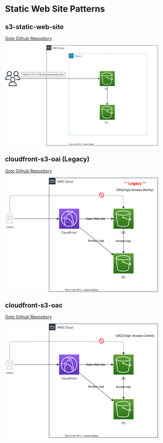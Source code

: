 # Static Web Site Patterns

## s3-static-web-site

[Goto Github Repository](https://github.com/ishiharatma/aws-cdk-cdp/tree/main/usecases/s3-static-web-site/)

![](./usecases/s3-static-web-site/overview.drawio.svg)

## cloudfront-s3-oai (Legacy)

[Goto Github Repository](https://github.com/ishiharatma/aws-cdk-cdp/tree/main/usecases/cloudfront-s3-oai/)

![](./usecases/cloudfront-s3-oai/overview.drawio.svg)

## cloudfront-s3-oac

[Goto Github Repository](https://github.com/ishiharatma/aws-cdk-cdp/tree/main/usecases/cloudfront-s3-oac/)

![](./usecases/cloudfront-s3-oac/overview.drawio.svg)
